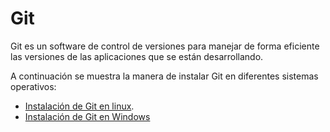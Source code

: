 # **Git**

Git es un software de control de versiones para manejar de forma eficiente las versiones de las aplicaciones que se están desarrollando.

A continuación se muestra la manera de instalar Git en diferentes sistemas operativos:  
* [Instalación de Git en linux](Chapter2.1-GitLinux.md).
* [Instalación de Git en Windows](Chapter2.2-GitWindows.md)
